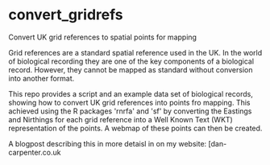 # convert_gridrefs
Convert UK grid references to spatial points for mapping

Grid references are a standard spatial reference used in the UK.  In the world of biological recording they are one of the key components of a biological record.
However, they cannot be mapped as standard without conversion into another format.

This repo provides a script and an example data set of biological records, showing how to convert UK grid references into points fro mapping.
This achieved using the R packages 'rnrfa' and 'sf' by converting the Eastings and Nirthings for each grid reference into a Well Known Text (WKT) representation of the points.
A webmap of these points can then be created.

A blogpost describing this in more detaisl in on my website: [dan-carpenter.co.uk[](www.dan-carpenter.co.uk)
